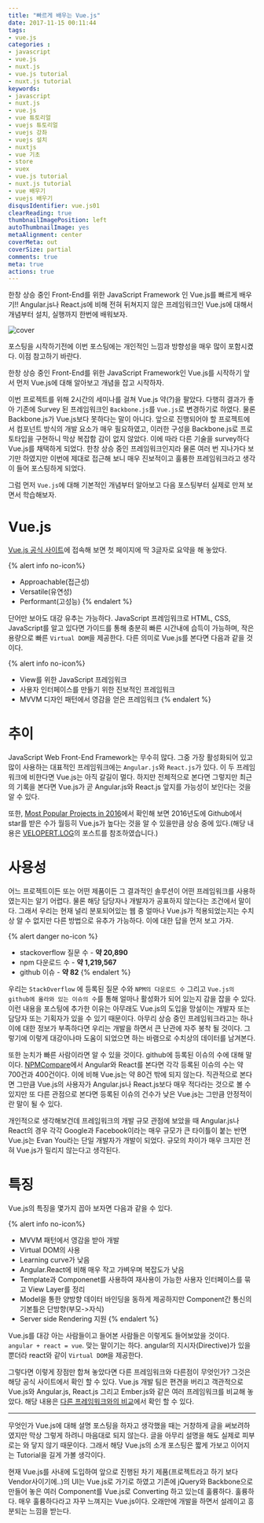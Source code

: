 ```yaml
---
title: "빠르게 배우는 Vue.js"
date: 2017-11-15 00:11:44
tags: 
- vue.js
categories :
- javascript
- vue.js
- nuxt.js
- vue.js tutorial
- nuxt.js tutorial
keywords:
- javascript
- nuxt.js
- vue.js
- vue 튜토리얼
- vuejs 튜토리얼
- vuejs 강좌
- vuejs 설치
- nuxtjs
- vue 기초
- store
- vuex
- vue.js tutorial
- nuxt.js tutorial
- vue 배우기
- vuejs 배우기
disqusIdentifier: vue.js01
clearReading: true
thumbnailImagePosition: left
autoThumbnailImage: yes
metaAlignment: center
coverMeta: out
coverSize: partial
comments: true
meta: true
actions: true
---
```


<!-- more -->
한창 상승 중인 Front-End를 위한 JavaScript Framework 인 Vue.js를 빠르게 배우기!!
Angular.js나 React.js에 비해 전혀 뒤쳐지지 않은 프레임워크인 Vue.js에 대해서 개념부터 설치, 실행까지 한번에 배워보자.
<!-- more -->

<!-- excerpt -->
<!-- excerpt -->


![cover](cover.png)

포스팅을 시작하기전에 이번 포스팅에는 개인적인 느낌과 방향성을 매우 많이 포함시켰다. 이점 참고하기 바란다.

한창 상승 중인 Front-End를 위한 JavaScript Framework인 Vue.js를 시작하기 앞서 먼저 Vue.js에 대해 알아보고 개념을 잡고 시작하자.

이번 프로젝트를 위해 2시간의 세미나를 걸쳐 Vue.js 약(?)을 팔았다. 다행히 결과가 좋아 기존에 Survey 된 프레임워크인 `Backbone.js`를 `Vue.js`로 변경하기로 하였다. 물론 Backbone.js가 Vue.js보다 못하다는 말이 아니다. 앞으로 진행되어야 할 프로젝트에서 컴포넌트 방식의 개발 요소가 매우 필요하였고, 이러한 구성을 Backbone.js로 프로토타입을 구현하니 막상 복잡함 감이 없지 않았다. 이에 따라 다른 기술을 survey하다 Vue.js를 채택하게 되었다. 한창 상승 중인 프레임워크인지라 물론 여러 번 지나가다 보기만 하였지만 이번에 제대로 접근해 보니 매우 진보적이고 훌륭한 프레임워크라고 생각이 들어 포스팅하게 되었다.

그럼 먼저 `Vue.js`에 대해 기본적인 개념부터 알아보고 다음 포스팅부터 실제로 만져 보면서 학습해보자.

# Vue.js

[Vue.js 공식 사이트](https://kr.vuejs.org/)에 접속해 보면 첫 페이지에 딱 3글자로 요약을 해 놓았다.

{% alert info no-icon%}
* Approachable(접근성)
* Versatile(유연성)
* Performant(고성능)
{% endalert %}

단어만 보아도 대강 유추는 가능하다. JavaScript 프레임워크로 HTML, CSS, JavaScript를 알고 있다면 가이드를 통해 충분히 빠른 시간내에 습득이 가능하며, 작은 용량으로 빠른 `Virtual DOM`을 제공한다. 다른 의미로 Vue.js를 본다면 다음과 같을 것이다.

{% alert info no-icon%}
* View를 위한 JavaScript 프레임워크
* 사용자 인터페이스를 만들기 위한 진보적인 프레임워크
* MVVM 디자인 패턴에서 영감을 얻은 프레임워크
{% endalert %}

# 추이
JavaScript Web Front-End Framework는 무수히 많다. 그중 가장 활성화되어 있고 많이 사용하는 대표적인 프레임워크에는 `Angular.js`와 `React.js`가 있다. 이 두 프레임워크에 비한다면 Vue.js는 아직 갈길이 멀다. 하지만 전체적으로 본다면 그렇지만 최근의 기록을 본다면 Vue.js가 곧 Angular.js와 React.js 앞지를 가능성이 보인다는 것을 알 수 있다.

<script type="text/javascript" src="https://ssl.gstatic.com/trends_nrtr/1173_RC01/embed_loader.js"></script> <script type="text/javascript"> trends.embed.renderExploreWidget("TIMESERIES", {"comparisonItem":[{"keyword":"Vue.js","geo":"","time":"today 5-y"}],"category":0,"property":""}, {"exploreQuery":"date=today 5-y&q=Vue.js","guestPath":"https://trends.google.co.kr:443/trends/embed/"}); </script> 

또한, [Most Popular Projects in 2016](https://risingstars2016.js.org/?ref=freecodecamp-loves-you#all)에서 확인해 보면 2016년도에 Github에서 star를 받은 수가 월등히 Vue.js가 높다는 것을 알 수 있을만큼 상승 중에 있다.(해당 내용은 [VELOPERT.LOG](https://velopert.com/3007)의 포스트를 참조하였습니다.)

# 사용성

어느 프로젝트이든 또는 어떤 제품이든 그 결과적인 솔루션이 어떤 프레임워크를 사용하였는지는 알기 어렵다. 물론 해당 담당자나 개발자가 공표하지 않는다는 조건에서 말이다. 그래서 우리는 현재 널리 분포되어있는 웹 중 얼마나 Vue.js가 적용되었는지는 수치상 알 수 없지만 다른 방법으로 유추가 가능하다. 이에 대한 답을 먼저 보고 가자.

{% alert danger no-icon %}
* stackoverflow 질문 수 - **약 20,890**
* npm 다운로드 수 - **약 1,219,567**
* github 이슈 - **약 82**
{% endalert %}


우리는 `StackOverflow` 에 등록된 질문 수와 `NPM의 다운로드 수` 그리고 `Vue.js의 github에 올라와 있는 이슈의 수`를 통해 얼마나 활성화가 되어 있는지 감을 잡을 수 있다. 이런 내용을 포스팅에 추가한 이유는 아무래도 Vue.js의 도입을 망설이는 개발자 또는 담당자 또는 기획자가 있을 수 있기 때문이다. 아무리 상승 중인 프레임워크라고는 하나 이에 대한 정보가 부족하다면 우리는 개발을 하면서 큰 난관에 자주 봉착 될 것이다. 그렇기에 이렇게 대강이나마 도움이 되었으면 하는 바램으로 수치상의 데이터를 남겨본다. 

또한 눈치가 빠른 사람이라면 알 수 있을 것이다. github에 등록된 이슈의 수에 대해 말이다. [NPMCompare](https://npmcompare.com/compare/angular,react,vue)에서 Angular와 React를 본다면 각각 등록된 이슈의 수는 약 700건과 400건이다. 이에 비해 Vue.js는 약 80건 밖에 되지 않는다. 직관적으로 본다면 그만큼 Vue.js의 사용자가 Angular.js나 React.js보다 매우 적다라는 것으로 볼 수 있지만 또 다른 관점으로 본다면 등록된 이슈의 건수가 낮은 Vue.js는 그만큼 안정적이란 말이 될 수 있다.

개인적으로 생각해보건데 프레임워크의 개발 규모 관점에 보았을 때 Angular.js나 React의 경우 각각 Google과 Facebook이라는 매우 규모가 큰 타이틀이 붙는 반면 Vue.js는 Evan You라는 단일 개발자가 개발이 되었다. 규모의 차이가 매우 크지만 전혀 Vue.js가 밀리지 않는다고 생각된다.

# 특징
Vue.js의 특징을 몇가지 꼽아 보자면 다음과 같을 수 있다.

{% alert info no-icon%}
* MVVM 패턴에서 영감을 받아 개발
* Virtual DOM의 사용
* Learning curve가 낮음
* Angular.React에 비해 매우 작고 가벼우며 복잡도가 낮음
* Template과 Componenet를 사용하여 재사용이 가능한 사용자 인터페이스를 묶고 View Layer를 정리
* Model을 통한 양방향 데이터 바인딩을 동하게 제공하지만 Component간 통신의 기본틀은 단방향(부모->자식)
* Server side Rendering 지원
{% endalert %}

Vue.js를 대강 아는 사람들이고 들어본 사람들은 이렇게도 들어보았을 것이다. `angular + react = vue`. 맞는 말이기는 하다. angular의 지시자(Directive)가 있을 뿐더라 react와 같이 `Virtual DOM`을 제공한다. 

그렇다면 이렇게 장점만 합쳐 놓았다면 다른 프레임워크와 다른점이 무엇인가?
그것은 해당 공식 사이트에서 확인 할 수 있다. Vue.js 개발 팀은 편견을 버리고 객관적으로 Vue.js와 Angular.js, React.js 그리고 Ember.js와 같은 여러 프레임워크를 비교해 놓았다. 해당 내용은 [다른 프레임워크와의 비교](https://kr.vuejs.org/v2/guide/comparison.html)에서 확인 할 수 있다.

- - - 

무엇인가 Vue.js에 대해 설명 포스팅을 하자고 생각했을 때는 거창하게 글을 써보려하였지만 막상 그렇게 하려니 마음대로 되지 않는다. 글을 아무리 설명을 해도 실제로 피부로는 와 닿지 않기 때문이다. 그래서 해당 Vue.js의 소개 포스팅은 짧게 가보고 이어지는 Tutorial을 길게 가볼 생각이다.

현재 Vue.js를 사내에 도입하여 앞으로 진행된 차기 제품(프로젝트라고 하기 보다 Vendor사이기에..)의 UI는 Vue.js로 가기로 하였고 기존에 jQuery와 Backbone으로 만들어 놓은 여러 Component를 Vue.js로 Converting 하고 있는데 훌륭하다. 훌륭하다. 매우 훌륭하다라고 자꾸 느껴지는 Vue.js이다. 오래만에 개발을 하면서 설레이고 흥분되는 느낌을 받는다.
